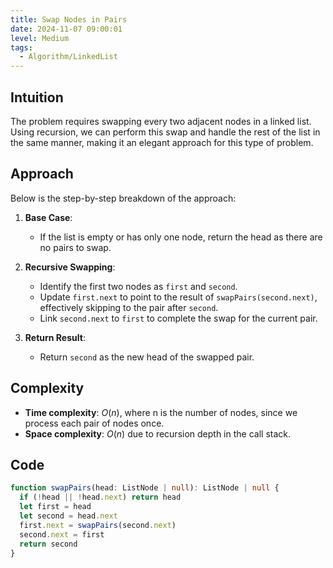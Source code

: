 ```yaml
---
title: Swap Nodes in Pairs
date: 2024-11-07 09:00:01
level: Medium
tags:
  - Algorithm/LinkedList
---
```


## Intuition

The problem requires swapping every two adjacent nodes in a linked list. Using recursion, we can perform this swap and handle the rest of the list in the same manner, making it an elegant approach for this type of problem.

## Approach

Below is the step-by-step breakdown of the approach:

1. **Base Case**:
	- If the list is empty or has only one node, return the head as there are no pairs to swap.

2. **Recursive Swapping**:
	- Identify the first two nodes as `first` and `second`.
	- Update `first.next` to point to the result of `swapPairs(second.next)`, effectively skipping to the pair after `second`.
	- Link `second.next` to `first` to complete the swap for the current pair.

3. **Return Result**:
	- Return `second` as the new head of the swapped pair.

## Complexity

- **Time complexity**: $O(n)$, where n is the number of nodes, since we process each pair of nodes once.
- **Space complexity**: $O(n)$ due to recursion depth in the call stack.

## Code

```typescript
function swapPairs(head: ListNode | null): ListNode | null {
  if (!head || !head.next) return head
  let first = head
  let second = head.next
  first.next = swapPairs(second.next)
  second.next = first
  return second
}
```

